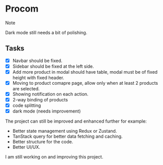 # Procom

> [!NOTE]  
> Dark mode still needs a bit of polishing.

## Tasks

- [x] Navbar should be fixed.
- [x] Sidebar should be fixed at the left side.
- [x] Add more product in modal should have table, modal must be of fixed height with fixed header.
- [x] Moving to product comapre page, allow only when at least 2 products are selected.
- [x] Showing notification on each action.
- [x] 2-way binding of products
- [x] code splitting
- [x] dark mode (needs improvement)

The project can still be improved and enhanced further for example:

- Better state management using Redux or Zustand.
- TanStack query for better data fetching and caching.
- Better structure for the code.
- Better UI/UX.

I am still working on and improving this project.
